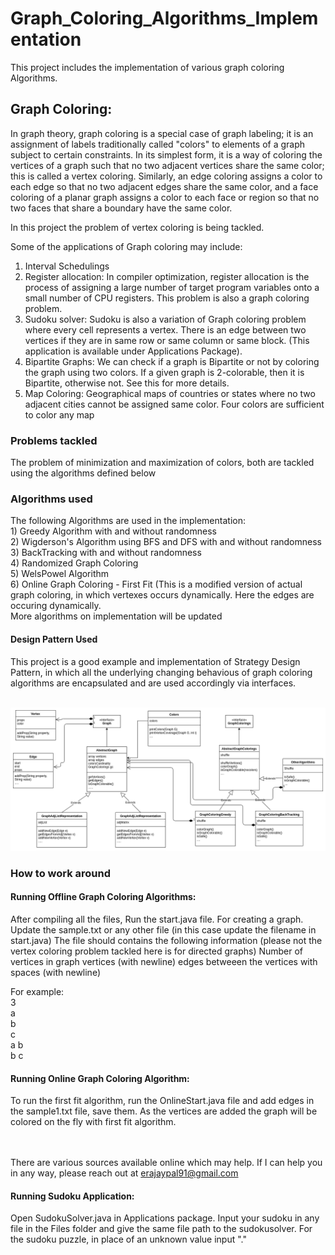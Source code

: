 # Graph_Coloring_Algorithms_Implementation
This project includes the implementation of various graph coloring Algorithms.

<h2> Graph Coloring: </h1>
In graph theory, graph coloring is a special case of graph labeling; it is an assignment of labels traditionally called "colors" to elements of a graph subject to certain constraints. 
In its simplest form, it is a way of coloring the vertices of a graph such that no two adjacent vertices share the same color; this is called a vertex coloring. 
Similarly, an edge coloring assigns a color to each edge so that no two adjacent edges share the same color, and a face coloring of a planar graph assigns a color to each face or region so that no two faces that share a boundary have the same color.

In this project the problem of vertex coloring is being tackled. 

Some of the applications of Graph coloring may include: 
1) Interval Schedulings 
2) Register allocation: In compiler optimization, register allocation is the process of assigning a large number of target program variables onto a small number of CPU registers. This problem is also a graph coloring problem.
3) Sudoku solver: Sudoku is also a variation of Graph coloring problem where every cell represents a vertex. There is an edge between two vertices if they are in same row or same column or same block. (This application is available under Applications Package).
4) Bipartite Graphs: We can check if a graph is Bipartite or not by coloring the graph using two colors. If a given graph is 2-colorable, then it is Bipartite, otherwise not. See this for more details.
5) Map Coloring: Geographical maps of countries or states where no two adjacent cities cannot be assigned same color. Four colors are sufficient to color any map 

<h3> Problems tackled </h3>
The problem of minimization and maximization of colors, both are tackled using the algorithms defined below

<h3> Algorithms used </h3>
The following Algorithms are used in the implementation: </br>
1) Greedy Algorithm with and without randomness</br>
2) Wigderson's Algorithm using BFS and DFS with and without randomness</br>
3) BackTracking with and without randomness</br>
4) Randomized Graph Coloring</br>
5) WelsPowel Algorithm </br>
6) Online Graph Coloring - First Fit (This is a modified version of actual graph coloring, in which vertexes occurs dynamically. Here the edges are occuring dynamically.</br>
More algorithms on implementation will be updated

<h4> Design Pattern Used </h4>
This project is a good example and implementation of Strategy Design Pattern, in which all the underlying changing behavious of graph coloring algorithms are encapsulated and are used accordingly via interfaces. </br></br>

![Alt text](/src/Daigram/design.png?raw=true "Design")

<h3> How to work around </h3>
<h4> Running Offline Graph Coloring Algorithms: </h4>
After compiling all the files,
Run the start.java file.
For creating a graph. Update the sample.txt or any other file (in this case update the filename in start.java)
The file should contains the following information (please not the vertex coloring problem tackled here is for directed graphs)
Number of vertices in graph
vertices (with newline)
edges betweeen the vertices with spaces (with newline)

For example: </br>
3</br>
a</br>
b</br>
c</br>
a b</br>
b c</br>
<h4> Running Online Graph Coloring Algorithm: </h4>
To run the first fit algorithm, run the OnlineStart.java file and add edges in the sample1.txt file, save them.
As the vertices are added the graph will be colored on the fly with first fit algorithm. 

</br></br>
There are various sources available online which may help. If I can help you in any way, please reach out at erajaypal91@gmail.com

<h4> Running Sudoku Application: </h4>
Open SudokuSolver.java in Applications package. 
Input your sudoku in any file in the Files folder and give the same file path to the sudokusolver.
For the sudoku puzzle, in place of an unknown value input "."

